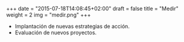 +++
date = "2015-07-18T14:08:45+02:00"
draft = false
title = "Medir"
weight = 2
img = "medir.png"
+++



- Implantación de nuevas estrategias de acción.
- Evaluación de nuevos proyectos.
